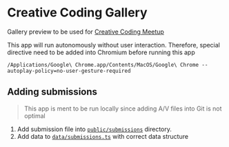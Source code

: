 # Creative Coding Gallery

Gallery preview to be used for [Creative Coding Meetup](https://creatorsgarten.org/events/creativecodingmeetup/)

This app will run autonomously without user interaction. Therefore, special directive need to be added into Chromium before running this app

```
/Applications/Google\ Chrome.app/Contents/MacOS/Google\ Chrome --autoplay-policy=no-user-gesture-required
```

## Adding submissions

> This app is ment to be run locally since adding A/V files into Git is not optimal

1. Add submission file into [`public/submissions`](public/submissions) directory.
2. Add data to [`data/submissions.ts`](data/submissions.ts) with correct data structure
